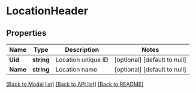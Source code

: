 # LocationHeader

## Properties
Name | Type | Description | Notes
------------ | ------------- | ------------- | -------------
**Uid** | **string** | Location unique ID | [optional] [default to null]
**Name** | **string** | Location name | [optional] [default to null]

[[Back to Model list]](../README.md#documentation-for-models) [[Back to API list]](../README.md#documentation-for-api-endpoints) [[Back to README]](../README.md)


